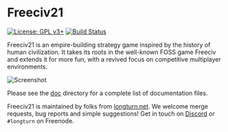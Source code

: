 Freeciv21
=========

[![License: GPL v3+](https://img.shields.io/badge/License-GPLv3%2B-blue)](https://www.gnu.org/licenses/gpl-3.0.en.html) [![Build Status](https://travis-ci.org/longturn/freeciv21.svg?branch=master)](https://travis-ci.org/longturn/freeciv21)

Freeciv21 is an empire-building strategy game inspired by the history of human civilization. It takes its roots in the well-known FOSS game Freeciv and extends it for more fun, with a revived focus on competitive multiplayer environments.

![Screenshot](https://github.com/longturn/freeciv21/raw/master/data/screenshot.png)

Please see the [doc](doc) directory for a complete list of documentation files.

Freeciv21 is maintained by folks from [longturn.net](https://longturn.net). We welcome merge requests, bug reports and simple suggestions! Get in touch on [Discord](https://discord.gg/98krqGm) or `#longturn` on Freenode.
